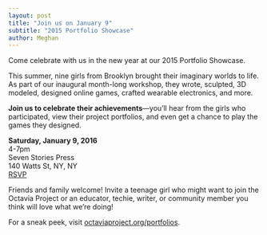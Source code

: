 ```yaml
---
layout: post
title: "Join us on January 9"
subtitle: "2015 Portfolio Showcase"
author: Meghan
---
```

Come celebrate with us in the new year at our 2015 Portfolio Showcase.

This summer, nine girls from Brooklyn brought their imaginary worlds to life. As part of our inaugural month-long workshop, 
they wrote, sculpted, 3D modeled, designed online games, crafted wearable electronics, and more.

**Join us to celebrate their achievements**—you’ll hear from the girls who participated, view their project portfolios, 
and even get a chance to play the games they designed.

**Saturday, January 9, 2016**<br>
4-7pm<br>
Seven Stories Press<br>
140 Watts St, NY, NY<br>
[RSVP](mailto:info@octaviaproject.org)

Friends and family welcome! Invite a teenage girl who might want to join the Octavia Project or an educator, techie, 
writer, or community member you think will love what we’re doing!

For a sneak peek, visit [octaviaproject.org/portfolios](http://octaviaproject.org/portfolios/).
